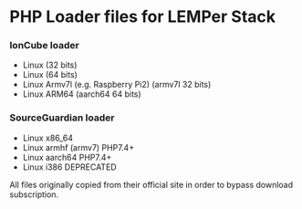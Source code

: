# PHP Loader files for LEMPer Stack

### IonCube loader

- Linux (32 bits)
- Linux (64 bits)
- Linux Armv7l (e.g. Raspberry Pi2) (armv7l 32 bits)
- Linux ARM64 (aarch64 64 bits)

### SourceGuardian loader

- Linux x86_64
- Linux armhf (armv7) PHP7.4+
- Linux aarch64 PHP7.4+
- Linux i386 DEPRECATED

All files originally copied from their official site in order to bypass download subscription.


